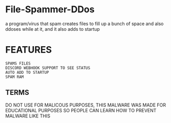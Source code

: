 # File-Spammer-DDos
a program/virus that spam creates files to fill up a bunch of space and also ddoses while at it, and it also adds to startup
# FEATURES
```
SPAMS FILES
DISCORD WEBHOOK SUPPORT TO SEE STATUS
AUTO ADD TO STARTUP
SPAM RAM
```
## TERMS
DO NOT USE FOR MALICOUS PURPOSES, THIS MALWARE WAS MADE FOR EDUCATIONAL PURPOSES SO PEOPLE CAN LEARN HOW TO PREVENT MALWARE LIKE THIS
